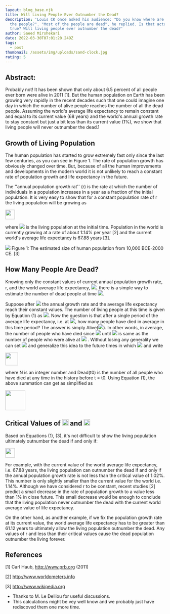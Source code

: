 ```yaml
---
layout: blog_base.njk
title: Will Living People Ever Outnumber the Dead?
description: 'Louis CK once asked his audience: "Do you know where are most of
  the people?". "Most of the people are dead", he replied. Is that actually
  true? Will living people ever outnumber the dead?'
author: Saeed Mirshekari
date: 2022-03-30T07:01:20.249Z
tags:
  - post
thumbnail: /assets/img/uploads/sand-clock.jpg
rating: 5
---
```


## Abstract:

Probably not! It has been shown that
only about 6.5 percent of all people ever
born were alive in 2011 [1]. But the human population on Earth has been growing
very rapidly in the recent decades such that
one could imagine one day in which the number of alive people reaches the number of all
the dead people. Assuming the world's average life expectancy to remain constant and
equal to its current value (68 years) and the
world's annual growth rate to stay constant
but just a bit less than its current value (1%),
we show that living people will never outnumber the dead.1


## Growth of Living Population


The human population has started to grow extremely
fast only since the last few centuries, as you can see
in Figure 1. The rate of population growth has
obviously changed over time. But, because of all
the human improvements and developments in the
modern world it is not unlikely to reach a constant
rate of population growth and life expectancy in the
future.


The ''annual population growth rat'' (r) is the
rate at which the number of individuals in a population increases in a year as a fraction of the initial
population. It is very easy to show that for a constant population rate of r the living population will
be growing as



<img src="https://render.githubusercontent.com/render/math?math=Alive (t) = N_0 (1 \pm r) \times t" height="30px">




where <img src="https://render.githubusercontent.com/render/math?math=N_0"> is the living population at the initial time.
Population in the world is currently growing at a rate
of about 1:14% per year [2] and the current world's
average life expectancy is 67.88 years [3].

<img src="/assets/img/dead-alive.png">
Figure 1: The estimated size of human population from
10,000 BCE-2000 CE. [3]




## How Many People Are Dead?


Knowing only the constant values of current annual
population growth rate, r, and the world average life
expectancy, <img src="https://render.githubusercontent.com/render/math?math=<L>">, there is a simple way to estimate
the number of dead people at time <img src="https://render.githubusercontent.com/render/math?math=t">.


Suppose after <img src="https://render.githubusercontent.com/render/math?math=t = t_0"> the annual growth rate and
the average life expectancy reach their constant values. The number of living people at this time is
given by Equation (1) as <img src="https://render.githubusercontent.com/render/math?math=Alive(t_0)">. Now the question is that after a single period of the average life
expectancy, i.e. at <img src="https://render.githubusercontent.com/render/math?math=t = t_0 \pm <L>">, how many people
have died in average in this time period? The answer is simply Alive(<img src="https://render.githubusercontent.com/render/math?math=t_0">). In other words, in average, the number of people who have died since <img src="https://render.githubusercontent.com/render/math?math=t=t_0"> until
<img src="https://render.githubusercontent.com/render/math?math=t = t_0 \pm <L>"> is same as the number of people who
were alive at <img src="https://render.githubusercontent.com/render/math?math=t = t_0"> . Without losing any generality
we can set <img src="https://render.githubusercontent.com/render/math?math=t_0 = 0"> and generalize this idea to the
future times in which <img src="https://render.githubusercontent.com/render/math?math=t*=N\times <L>"> and write

<img src="https://render.githubusercontent.com/render/math?math=Dead(t^*) = \sum^{N-1}_{n=1} Alive(n [ L ]) \pm  Dead (t_0)" height="40px">




where N is an integer number and Dead(t0) is the
number of all people who have died at any time in
the history before t = t0. Using Equation (1), the
above summation can get as simplified as

<img src="https://render.githubusercontent.com/render/math?math=Dead(t) = N0\frac{(1 \pm r)^t - 1}{(1 \pm r)^{[ L ]} - 1} \pm Dead(t0)" height="63px">




## Critical Values of <img src="https://render.githubusercontent.com/render/math?math=r" height="20px"> and <img src="https://render.githubusercontent.com/render/math?math=< L >" height="20px">

Based on Equations (1), (3), it's not difficult to show
the living population ultimately outnumber the dead
if and only if:


<img src="https://render.githubusercontent.com/render/math?math=(1 \pm r) [ L ] > 2" height="30px">




For example, with the current value of the world
average life expectancy, i.e. 67.88 years, the living
population can outnumber the dead if and only if
the annual population growth rate is not less than
the critical value of 1.02%. This number is only
slightly smaller than the current value for the world
i.e. 1.14%. Although we have considered r to be
constant, recent studies [2] predict a small decrease
in the rate of population growth to a value less than
1% in close future. This small decrease would be
enough to conclude that the living population never
outnumber the dead with the current world average
value of life expectancy.


On the other hand, as another example, if we fix the population growth rate at its current value, the world average life expectancy has to be greater than
61.12 years to ultimately allow the living population
outnumber the dead. Any values of r and <L> less
than their critical values cause the dead population
outnumber the living forever.


## References

[1] Carl Haub, http://www.prb.org (2011)

[2] http://www.worldometers.info

[3] http://www.wikipedia.org

- Thanks to M. Le Delliou for useful discussions.
- This calculations might be vey well know and we probably
just have rediscoved them one more time.